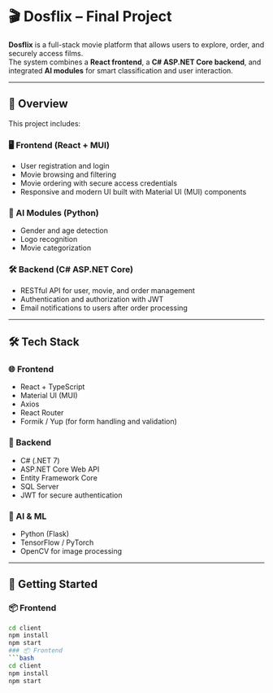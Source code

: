 # 🎬 Dosflix – Final Project

**Dosflix** is a full-stack movie platform that allows users to explore, order, and securely access films.  
The system combines a **React frontend**, a **C# ASP.NET Core backend**, and integrated **AI modules** for smart classification and user interaction.

---

## 📌 Overview

This project includes:

### 🖥️ Frontend (React + MUI)
- User registration and login  
- Movie browsing and filtering  
- Movie ordering with secure access credentials  
- Responsive and modern UI built with Material UI (MUI) components  

### 🧠 AI Modules (Python)
- Gender and age detection  
- Logo recognition  
- Movie categorization  

### 🛠️ Backend (C# ASP.NET Core)
- RESTful API for user, movie, and order management  
- Authentication and authorization with JWT  
- Email notifications to users after order processing  

---

## 🛠 Tech Stack

### 🌐 Frontend
- React + TypeScript  
- Material UI (MUI)  
- Axios  
- React Router  
- Formik / Yup (for form handling and validation)  

### 🧩 Backend
- C# (.NET 7)  
- ASP.NET Core Web API  
- Entity Framework Core  
- SQL Server  
- JWT for secure authentication  

### 🤖 AI & ML
- Python (Flask)  
- TensorFlow / PyTorch  
- OpenCV for image processing  

---

## 🚀 Getting Started

### 📦 Frontend
```bash
cd client
npm install
npm start
### 📦 Frontend
```bash
cd client
npm install
npm start
